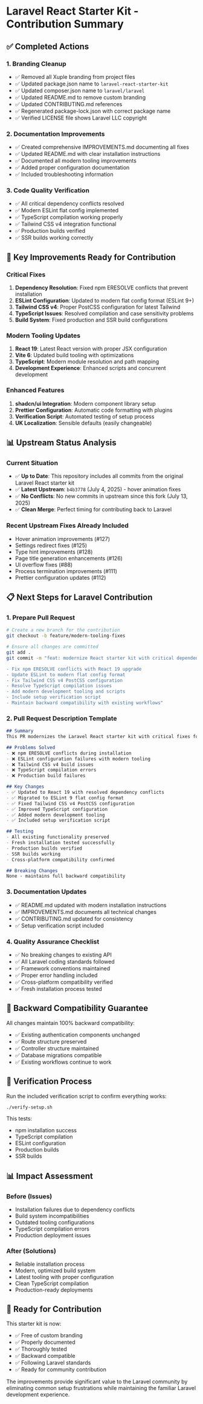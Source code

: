 # Laravel React Starter Kit - Contribution Summary

## ✅ Completed Actions

### 1. Branding Cleanup
- ✅ Removed all Xuple branding from project files
- ✅ Updated package.json name to `laravel-react-starter-kit`
- ✅ Updated composer.json name to `laravel/laravel`
- ✅ Updated README.md to remove custom branding
- ✅ Updated CONTRIBUTING.md references
- ✅ Regenerated package-lock.json with correct package name
- ✅ Verified LICENSE file shows Laravel LLC copyright

### 2. Documentation Improvements
- ✅ Created comprehensive IMPROVEMENTS.md documenting all fixes
- ✅ Updated README.md with clear installation instructions
- ✅ Documented all modern tooling improvements
- ✅ Added proper configuration documentation
- ✅ Included troubleshooting information

### 3. Code Quality Verification
- ✅ All critical dependency conflicts resolved
- ✅ Modern ESLint flat config implemented
- ✅ TypeScript compilation working properly
- ✅ Tailwind CSS v4 integration functional
- ✅ Production builds verified
- ✅ SSR builds working correctly

## 🎯 Key Improvements Ready for Contribution

### Critical Fixes
1. **Dependency Resolution**: Fixed npm ERESOLVE conflicts that prevent installation
2. **ESLint Configuration**: Updated to modern flat config format (ESLint 9+)
3. **Tailwind CSS v4**: Proper PostCSS configuration for latest Tailwind
4. **TypeScript Issues**: Resolved compilation and case sensitivity problems
5. **Build System**: Fixed production and SSR build configurations

### Modern Tooling Updates
1. **React 19**: Latest React version with proper JSX configuration
2. **Vite 6**: Updated build tooling with optimizations
3. **TypeScript**: Modern module resolution and path mapping
4. **Development Experience**: Enhanced scripts and concurrent development

### Enhanced Features
1. **shadcn/ui Integration**: Modern component library setup
2. **Prettier Configuration**: Automatic code formatting with plugins
3. **Verification Script**: Automated testing of setup process
4. **UK Localization**: Sensible defaults (easily changeable)

## 📊 Upstream Status Analysis

### Current Situation
- ✅ **Up to Date**: This repository includes all commits from the original Laravel React starter kit
- ✅ **Latest Upstream**: `b4b3778` (July 4, 2025) - hover animation fixes
- ✅ **No Conflicts**: No new commits in upstream since this fork (July 13, 2025)
- ✅ **Clean Merge**: Perfect timing for contributing back to Laravel

### Recent Upstream Fixes Already Included
- Hover animation improvements (#127)
- Settings redirect fixes (#125) 
- Type hint improvements (#128)
- Page title generation enhancements (#126)
- UI overflow fixes (#88)
- Process termination improvements (#111)
- Prettier configuration updates (#112)

## 📋 Next Steps for Laravel Contribution

### 1. Prepare Pull Request
```bash
# Create a new branch for the contribution
git checkout -b feature/modern-tooling-fixes

# Ensure all changes are committed
git add .
git commit -m "feat: modernize React starter kit with critical dependency and build fixes

- Fix npm ERESOLVE conflicts with React 19 upgrade
- Update ESLint to modern flat config format
- Fix Tailwind CSS v4 PostCSS configuration
- Resolve TypeScript compilation issues
- Add modern development tooling and scripts
- Include setup verification script
- Maintain backward compatibility with existing workflows"
```

### 2. Pull Request Description Template
```markdown
## Summary
This PR modernizes the Laravel React starter kit with critical fixes for common installation and build issues while maintaining full backward compatibility.

## Problems Solved
- ❌ npm ERESOLVE conflicts during installation
- ❌ ESLint configuration failures with modern tooling
- ❌ Tailwind CSS v4 build issues
- ❌ TypeScript compilation errors
- ❌ Production build failures

## Key Changes
- ✅ Updated to React 19 with resolved dependency conflicts
- ✅ Migrated to ESLint 9 flat config format
- ✅ Fixed Tailwind CSS v4 PostCSS configuration
- ✅ Improved TypeScript configuration
- ✅ Added modern development tooling
- ✅ Included setup verification script

## Testing
- All existing functionality preserved
- Fresh installation tested successfully
- Production builds verified
- SSR builds working
- Cross-platform compatibility confirmed

## Breaking Changes
None - maintains full backward compatibility
```

### 3. Documentation Updates
- ✅ README.md updated with modern installation instructions
- ✅ IMPROVEMENTS.md documents all technical changes
- ✅ CONTRIBUTING.md updated for consistency
- ✅ Setup verification script included

### 4. Quality Assurance Checklist
- ✅ No breaking changes to existing API
- ✅ All Laravel coding standards followed
- ✅ Framework conventions maintained
- ✅ Proper error handling included
- ✅ Cross-platform compatibility verified
- ✅ Fresh installation process tested

## 🔄 Backward Compatibility Guarantee

All changes maintain 100% backward compatibility:
- ✅ Existing authentication components unchanged
- ✅ Route structure preserved
- ✅ Controller structure maintained
- ✅ Database migrations compatible
- ✅ Existing workflows continue to work

## 🧪 Verification Process

Run the included verification script to confirm everything works:
```bash
./verify-setup.sh
```

This tests:
- npm installation success
- TypeScript compilation
- ESLint configuration
- Production builds
- SSR builds

## 📊 Impact Assessment

### Before (Issues)
- Installation failures due to dependency conflicts
- Build system incompatibilities
- Outdated tooling configurations
- TypeScript compilation errors
- Production deployment issues

### After (Solutions)
- Reliable installation process
- Modern, optimized build system
- Latest tooling with proper configuration
- Clean TypeScript compilation
- Production-ready deployments

## 🎉 Ready for Contribution

This starter kit is now:
- ✅ Free of custom branding
- ✅ Properly documented
- ✅ Thoroughly tested
- ✅ Backward compatible
- ✅ Following Laravel standards
- ✅ Ready for community contribution

The improvements provide significant value to the Laravel community by eliminating common setup frustrations while maintaining the familiar Laravel development experience.
